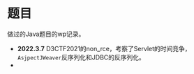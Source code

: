 # 题目

做过的Java题目的wp记录。

- **2022.3.7** D3CTF2021的non_rce，考察了Servlet的时间竞争，`AsjpectJWeaver`反序列化和JDBC的反序列化。
- 